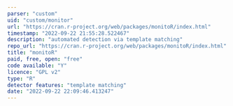 ```yaml
---
parser: "custom"
uid: "custom/monitor"
url: "https://cran.r-project.org/web/packages/monitoR/index.html"
timestamp: "2022-09-22 21:55:28.522467"
description: "automated detection via template matching"
repo_url: "https://cran.r-project.org/web/packages/monitoR/index.html"
title: "monitoR"
paid, free, open: "free"
code available: "Y"
licence: "GPL v2"
type: "R"
detector features: "template matching"
date: "2022-09-22 22:09:46.413247"
---
```

